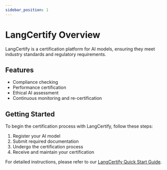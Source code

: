 ```yaml
---
sidebar_position: 1
---
```


# LangCertify Overview

LangCertify is a certification platform for AI models, ensuring they meet industry standards and regulatory requirements.

## Features

- Compliance checking
- Performance certification
- Ethical AI assessment
- Continuous monitoring and re-certification

## Getting Started

To begin the certification process with LangCertify, follow these steps:

1. Register your AI model
2. Submit required documentation
3. Undergo the certification process
4. Receive and maintain your certification

For detailed instructions, please refer to our [LangCertify Quick Start Guide](./quickstart).